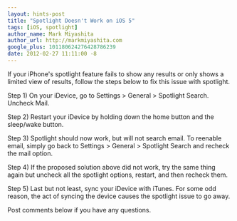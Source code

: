 ```yaml
---
layout: hints-post
title: "Spotlight Doesn't Work on iOS 5"
tags: [iOS, spotlight]
author_name: Mark Miyashita
author_url: http://markmiyashita.com
google_plus: 101180624276428786239
date: 2012-02-27 11:11:00 -8
---
```


If your iPhone's spotlight feature fails to show any results or only shows a limited view of results, follow the steps below to fix this issue with spotlight.

Step 1) On your iDevice, go to Settings > General > Spotlight Search. Uncheck Mail.

Step 2) Restart your iDevice by holding down the home button and the sleep/wake button.

Step 3) Spotlight should now work, but will not search email. To reenable email, simply go back to Settings > General > Spotlight Search and recheck the mail option.

Step 4) If the proposed solution above did not work, try the same thing again but uncheck all the spotlight options, restart, and then recheck them.

Step 5) Last but not least, sync your iDevice with iTunes. For some odd reason, the act of syncing the device causes the spotlight issue to go away.

Post comments below if you have any questions.